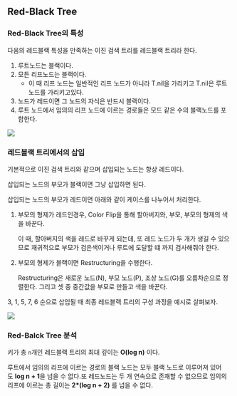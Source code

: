 ## **Red-Black Tree**

### **Red-Black Tree의 특성**

다음의 레드블랙 특성을 만족하는 이진 검색 트리를 레드블랙 트리라 한다.

1. 루트노드는 블랙이다.
2. 모든 리프노드는 블랙이다.
   - 이 때 리프 노드는 일반적인 리프 노드가 아니라 T.nil을 가리키고 T.nil은 루트 노드를 가리키고있다.
3. 노드가 레드이면 그 노드의 자식은 반드시 블랙이다.
4. 루트 노드에서 임의의 리프 노드에 이르는 경로들은 모드 같은 수의 블랙노드를 포함한다.

![](https://github.com/jjj5306/jjj5306.github.io/raw/main/Algorithm/img/red_black_tree.PNG)

### **레드블랙 트리에서의 삽입**

기본적으로 이진 검색 트리와 같으며 삽입되는 노드는 항상 레드이다.

삽입되는 노드의 부모가 블랙이면 그냥 삽입하면 된다.

삽입되는 노드의 부모가 레드이면 아래와 같이 케이스를 나누어서 처리한다.

1. 부모의 형제가 레드인경우, Color Flip을 통해 할아버지와, 부모, 부모의 형제의 색을 바꾼다.

   이 때, 할아버지의 색을 레드로 바꾸게 되는데, 또 레드 노드가 두 개가 생길 수 있으므로 재귀적으로 부모가 검은색이거나 루트에 도달할 떄 까지 검사해줘야 한다.

2. 부모의 형제가 블랙이면 Restructuring을 수행한다.

   Restructuring은 새로운 노드(N), 부모 노드(P), 조상 노드(G)를 오름차순으로 정렬한다. 그리고 셋 중 중간값을 부모로 만들고 색을 바꾼다.

3, 1, 5, 7, 6 순으로 삽입될 때 최종 레드블랙 트리의 구성 과정을 예시로 살펴보자.

![](https://github.com/jjj5306/jjj5306.github.io/raw/main/Algorithm/img/red_black_tree_insert.PNG)

### **Red-Balck Tree 분석**

키가 총 `n`개인 레드블랙 트리의 최대 깊이는 **O(log n)** 이다.

루트에서 임의의 리프에 이르는 경로의 블랙 노드는 모두 블랙 노드로 이루어져 있어도 **log n + 1**을 넘을 수 없다.또 레드노드는 두 개 연속으로 존재할 수 없으므로 임의의 리프에 이르는 총 길이는 **2\*(log n + 2)** 를 넘을 수 없다.
